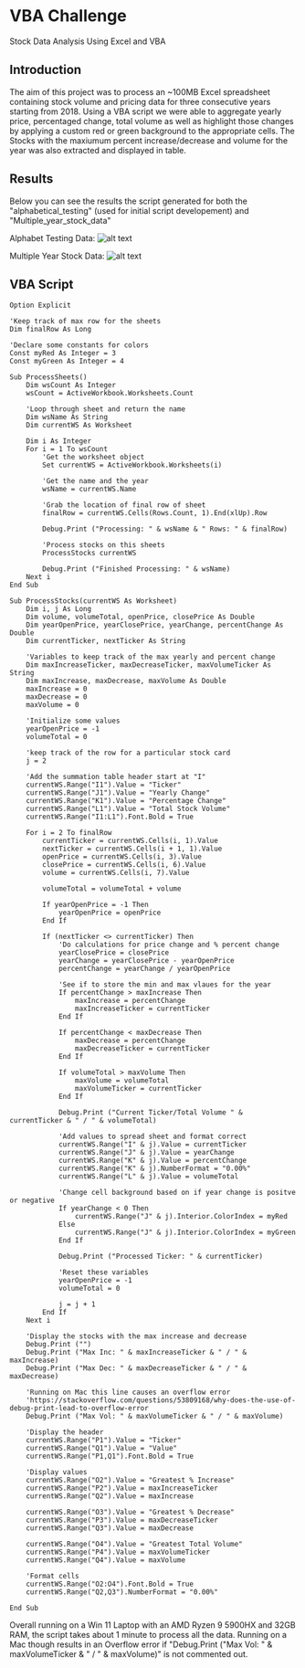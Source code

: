 # VBA Challenge
Stock Data Analysis Using Excel and VBA

## Introduction
The aim of this project was to process an ~100MB Excel spreadsheet containing stock volume and pricing data for three consecutive years starting from 2018. Using a VBA script we were able to aggregate yearly price, percentaged change, total volume as well as highlight those changes by applying a custom red or green background to the appropriate cells.  The Stocks with the maxiumum percent increase/decrease and volume for the year was also extracted and displayed in table.

## Results
Below you can see the results the script generated for both the "alphabetical_testing" (used for initial script developement) and "Multiple_year_stock_data"

Alphabet Testing Data:
![alt text](Alphabetical_testing_solution.png "Alphabetical Testing Results")

Multiple Year Stock Data:
![alt text](Multiple_year_stock_data_solution.png "Alphabetical Testing Results")

## VBA Script
```VBScript
Option Explicit

'Keep track of max row for the sheets
Dim finalRow As Long

'Declare some constants for colors
Const myRed As Integer = 3
Const myGreen As Integer = 4

Sub ProcessSheets()
    Dim wsCount As Integer
    wsCount = ActiveWorkbook.Worksheets.Count
    
    'Loop through sheet and return the name
    Dim wsName As String
    Dim currentWS As Worksheet
    
    Dim i As Integer
    For i = 1 To wsCount
        'Get the worksheet object
        Set currentWS = ActiveWorkbook.Worksheets(i)
        
        'Get the name and the year
        wsName = currentWS.Name
        
        'Grab the location of final row of sheet
        finalRow = currentWS.Cells(Rows.Count, 1).End(xlUp).Row
        
        Debug.Print ("Processing: " & wsName & " Rows: " & finalRow)
        
        'Process stocks on this sheets
        ProcessStocks currentWS
        
        Debug.Print ("Finished Processing: " & wsName)
    Next i
End Sub

Sub ProcessStocks(currentWS As Worksheet)
    Dim i, j As Long
    Dim volume, volumeTotal, openPrice, closePrice As Double
    Dim yearOpenPrice, yearClosePrice, yearChange, percentChange As Double
    Dim currentTicker, nextTicker As String
    
    'Variables to keep track of the max yearly and percent change
    Dim maxIncreaseTicker, maxDecreaseTicker, maxVolumeTicker As String
    Dim maxIncrease, maxDecrease, maxVolume As Double
    maxIncrease = 0
    maxDecrease = 0
    maxVolume = 0
    
    'Initialize some values
    yearOpenPrice = -1
    volumeTotal = 0
    
    'keep track of the row for a particular stock card
    j = 2
    
    'Add the summation table header start at "I"
    currentWS.Range("I1").Value = "Ticker"
    currentWS.Range("J1").Value = "Yearly Change"
    currentWS.Range("K1").Value = "Percentage Change"
    currentWS.Range("L1").Value = "Total Stock Volume"
    currentWS.Range("I1:L1").Font.Bold = True
    
    For i = 2 To finalRow
        currentTicker = currentWS.Cells(i, 1).Value
        nextTicker = currentWS.Cells(i + 1, 1).Value
        openPrice = currentWS.Cells(i, 3).Value
        closePrice = currentWS.Cells(i, 6).Value
        volume = currentWS.Cells(i, 7).Value
        
        volumeTotal = volumeTotal + volume
        
        If yearOpenPrice = -1 Then
            yearOpenPrice = openPrice
        End If
        
        If (nextTicker <> currentTicker) Then
            'Do calculations for price change and % percent change
            yearClosePrice = closePrice
            yearChange = yearClosePrice - yearOpenPrice
            percentChange = yearChange / yearOpenPrice
            
            'See if to store the min and max vlaues for the year
            If percentChange > maxIncrease Then
                maxIncrease = percentChange
                maxIncreaseTicker = currentTicker
            End If
            
            If percentChange < maxDecrease Then
                maxDecrease = percentChange
                maxDecreaseTicker = currentTicker
            End If
            
            If volumeTotal > maxVolume Then
                maxVolume = volumeTotal
                maxVolumeTicker = currentTicker
            End If
            
            Debug.Print ("Current Ticker/Total Volume " & currentTicker & " / " & volumeTotal)
            
            'Add values to spread sheet and format correct
            currentWS.Range("I" & j).Value = currentTicker
            currentWS.Range("J" & j).Value = yearChange
            currentWS.Range("K" & j).Value = percentChange
            currentWS.Range("K" & j).NumberFormat = "0.00%"
            currentWS.Range("L" & j).Value = volumeTotal
            
            'Change cell background based on if year change is positve or negative
            If yearChange < 0 Then
                currentWS.Range("J" & j).Interior.ColorIndex = myRed
            Else
                currentWS.Range("J" & j).Interior.ColorIndex = myGreen
            End If
            
            Debug.Print ("Processed Ticker: " & currentTicker)
            
            'Reset these variables
            yearOpenPrice = -1
            volumeTotal = 0
            
            j = j + 1
        End If
    Next i
    
    'Display the stocks with the max increase and decrease
    Debug.Print ("")
    Debug.Print ("Max Inc: " & maxIncreaseTicker & " / " & maxIncrease)
    Debug.Print ("Max Dec: " & maxDecreaseTicker & " / " & maxDecrease)
    
    'Running on Mac this line causes an overflow error
    'https://stackoverflow.com/questions/53809168/why-does-the-use-of-debug-print-lead-to-overflow-error
    Debug.Print ("Max Vol: " & maxVolumeTicker & " / " & maxVolume)
    
    'Display the header
    currentWS.Range("P1").Value = "Ticker"
    currentWS.Range("Q1").Value = "Value"
    currentWS.Range("P1,Q1").Font.Bold = True
    
    'Display values
    currentWS.Range("O2").Value = "Greatest % Increase"
    currentWS.Range("P2").Value = maxIncreaseTicker
    currentWS.Range("Q2").Value = maxIncrease
    
    currentWS.Range("O3").Value = "Greatest % Decrease"
    currentWS.Range("P3").Value = maxDecreaseTicker
    currentWS.Range("Q3").Value = maxDecrease
    
    currentWS.Range("O4").Value = "Greatest Total Volume"
    currentWS.Range("P4").Value = maxVolumeTicker
    currentWS.Range("Q4").Value = maxVolume
    
    'Format cells
    currentWS.Range("O2:O4").Font.Bold = True
    currentWS.Range("Q2,Q3").NumberFormat = "0.00%"
    
End Sub
```
Overall running on a Win 11 Laptop with an AMD Ryzen 9 5900HX and 32GB RAM, the script takes about 1 minute to process all the data. Running on a Mac though results in an Overflow error if "Debug.Print ("Max Vol: " & maxVolumeTicker & " / " & maxVolume)" is not commented out. 
